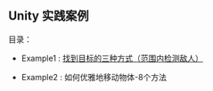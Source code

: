 ## Unity  实践案例

目录：

* Example1 : [找到目标的三种方式（范围内检测敌人）](https://juejin.cn/post/7137686347350802439)

* Example2 : 如何优雅地移动物体-8个方法

